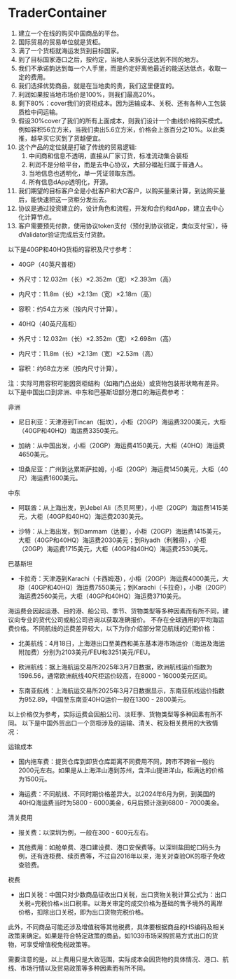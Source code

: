 # TraderContainer
1. 建立一个在线的购买中国商品的平台。
2. 国际贸易的贸易单位就是货柜。
3. 满了一个货柜就海运发货到目标国家。
4. 到了目标国家港口之后，按约定，当地人来拆分送达到不同的地方。
5. 我们不承诺韵达到每一个人手里，而是约定好离他最近的能送达低点，收取一定的费用。
6. 我们选择优势商品，就是在当地卖的贵，我们这里便宜的。
7. 利润如果按当地市场价是100%，则我们最高20%。
8. 剩下80%：cover我们的货柜成本。因为运输成本、关税、还有各种人工包装质检中间运输。
9. 假设30%cover了我们的所有上面成本，则我们设计一个曲线价格购买模式。例如容积56立方米，当我们卖出5.6立方米，价格会上涨百分之10%。以此类推，越早买它买到了货越便宜。
10. 这个产品的定位就是打破了传统的贸易逻辑:
    1. 中间商和信息不透明，直接从厂家订货，标准流动集合装柜
    2. 利润不是分给平台，而是去中心协议，大部分福祉归属于普通人。
    3. 当地信息也透明化，单一凭证领取东西。
    4. 所有信息dApp透明化，开源。
11. 我们期望的目标客户全是小批客户和大C客户，以购买量来计算，到达购买量后，能快速把这一货柜分发出去。
12. 协议是通过投资建立的，设计角色和流程，开发和合约和dApp，建立去中心化计算节点。
13. 客户需要预先付款，使用协议token支付（预付到协议锁定，类似支付宝），待dValidator验证完成后支付货款。

以下是40GP和40HQ货柜的容积及尺寸参考：
 
- 40GP（40英尺普柜）
 
- 外尺寸：12.032m（长）×2.352m（宽）×2.393m（高）
- 内尺寸：11.8m（长）×2.13m（宽）×2.18m（高）
- 容积：约54立方米（按内尺寸计算）。
- 40HQ（40英尺高柜）
 
- 外尺寸：12.032m（长）×2.352m（宽）×2.698m（高）
- 内尺寸：11.8m（长）×2.13m（宽）×2.53m（高）
- 容积：约68立方米（按内尺寸计算）。
 
注：实际可用容积可能因货柜结构（如箱门凸出处）或货物包装形状略有差异。
以下是中国出口到非洲、中东和巴基斯坦部分港口的海运费参考：
 
非洲
 
- 尼日利亚：天津港到Tincan（挺坎），小柜（20GP）海运费3200美元，大柜（40GP和40HQ）海运费3350美元。
 
- 加纳：从中国出发，小柜（20GP）海运费4150美元，大柜（40HQ）海运费4650美元。
 
- 坦桑尼亚：广州到达累斯萨拉姆，小柜（20GP）海运费1450美元，大柜（40尺）海运费1600美元。
 
中东
 
- 阿联酋：从上海出发，到Jebel Ali（杰贝阿里），小柜（20GP）海运费1415美元，大柜（40GP和40HQ）海运费2030美元。
 
- 沙特：从上海出发，到Dammam（达曼），小柜（20GP）海运费1415美元，大柜（40GP和40HQ）海运费2030美元；到Riyadh（利雅得），小柜（20GP）海运费1715美元，大柜（40GP和40HQ）海运费2530美元。
 
巴基斯坦
 
- 卡拉奇：天津港到Karachi（卡西姆港），小柜（20GP）海运费4000美元，大柜（40GP和40HQ）海运费7550美元；到Karachi（卡拉奇），小柜（20GP）海运费2560美元，大柜（40GP和40HQ）海运费3710美元。
 
海运费会因起运港、目的港、船公司、季节、货物类型等多种因素而有所不同，建议向专业的货代公司或船公司咨询以获取准确报价。
不存在全球通用的平均海运费价格。不同航线的运费差异较大，以下为你介绍部分常见航线的近期价格：
 
- 北美航线：4月18日，上海港出口至美西和美东基本港市场运价（海运及海运附加费）分别为2103美元/FEU和3251美元/FEU。
 
- 欧洲航线：据上海航运交易所2025年3月7日数据，欧洲航线运价指数为1596.56，通常欧洲航线40尺柜运价较高，在8000 - 16000美元区间。
 
- 东南亚航线：上海航运交易所2025年3月7日数据显示，东南亚航线运价指数为952.89，中国至东南亚40HQ运价一般在1300 - 2800美元。
 
以上价格仅为参考，实际运费会因船公司、淡旺季、货物类型等多种因素有所不同。
以下是中国外贸出口一个货柜涉及的运输、清关、税及相关费用的大致情况：
 
运输成本
 
- 国内拖车费：提货仓库到卸货仓库距离不同费用不同，跨市不跨省一般约2000元左右。如果是从上海洋山港到苏州，含洋山提进洋山，柜满达的价格为1500元。
 
- 海运费：不同航线、不同时期价格差异大。以2024年6月为例，到美国的40HQ海运费当时为5800 - 6000美金，6月后预计涨到6800 - 7000美金。
 
清关费用
 
- 报关费：以深圳为例，一般在300 - 600元左右。
 
- 其他费用：如舱单费、港口建设费、港口安保费等。以深圳盐田蛇口码头为例，还有连柜费、续页费等，不过自2016年以来，海关对查验OK的柜子免收查验费。
 
税费
 
- 出口关税：中国只对少数商品征收出口关税，出口货物关税计算公式为：出口关税=完税价格×出口税率。以海关审定的成交价格为基础的售予境外的离岸价格，扣除出口关税，即为出口货物完税价格。
 
此外，不同商品可能还涉及增值税等其他税费，具体要根据商品的HS编码及相关政策来确定。如果是符合特定政策的商品，如1039市场采购贸易方式出口的货物，可享受增值税免税政策等。
 
需要注意的是，以上费用只是大致范围，实际成本会因货物的具体情况、港口、航线、市场行情以及贸易政策等多种因素而有所不同。